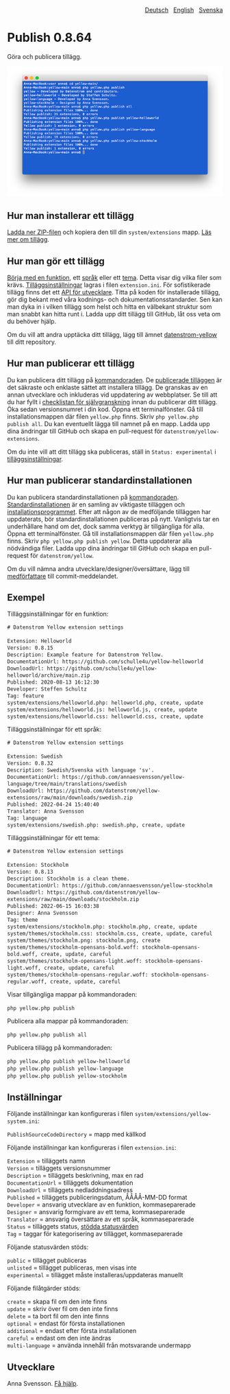 <p align="right"><a href="README-de.md">Deutsch</a> &nbsp; <a href="README.md">English</a> &nbsp; <a href="README-sv.md">Svenska</a></p>

# Publish 0.8.64

Göra och publicera tillägg.

<p align="center"><img src="publish-screenshot.png?raw=true" alt="Skärmdump"></p>

## Hur man installerar ett tillägg

[Ladda ner ZIP-filen](https://github.com/annaesvensson/yellow-publish/archive/main.zip) och kopiera den till din `system/extensions` mapp. [Läs mer om tillägg](https://github.com/annaesvensson/yellow-update/tree/main/README-sv.md).

## Hur man gör ett tillägg

[Börja med en funktion](https://github.com/schulle4u/yellow-extension-helloworld), ett [språk](https://github.com/annaesvensson/yellow-language/tree/main/translations/swedish) eller ett [tema](https://github.com/annaesvensson/yellow-stockholm/tree/main/README-sv.md). Detta visar dig vilka filer som krävs. [Tilläggsinställningar](#inställningar) lagras i filen `extension.ini`. För sofistikerade tillägg finns det ett [API för utvecklare](https://datenstrom.se/sv/yellow/help/api-for-developers). Titta på koden för installerade tillägg, gör dig bekant med våra kodnings- och dokumentationsstandarder. Sen kan man dyka in i vilken tillägg som helst och hitta en välbekant struktur som man snabbt kan hitta runt i. Ladda upp ditt tillägg till GitHub, låt oss veta om du behöver hjälp.

Om du vill att andra upptäcka ditt tillägg, lägg till ämnet [datenstrom-yellow](https://github.com/topics/datenstrom-yellow) till ditt repository.

## Hur man publicerar ett tillägg

Du kan publicera ditt tillägg på [kommandoraden](https://github.com/annaesvensson/yellow-core/tree/main/README-sv.md). De [publicerade tilläggen](https://github.com/datenstrom/yellow-extensions/tree/main/README-sv.md) är det säkraste och enklaste sättet att installera tillägg. De granskas av en annan utvecklare och inkluderas vid uppdatering av webbplatser. Se till att du har fyllt i [checklistan för självgranskning](self-review-checklist.md) innan du publicerar ditt tillägg. Öka sedan versionsnumret i din kod. Öppna ett terminalfönster. Gå till installationsmappen där filen `yellow.php` finns. Skriv `php yellow.php publish all`. Du kan eventuellt lägga till namnet på en mapp. Ladda upp dina ändringar till GitHub och skapa en pull-request för `datenstrom/yellow-extensions`.

Om du inte vill att ditt tillägg ska publiceras, ställ in `Status: experimental` i [tilläggsinställningar](#inställningar).

## Hur man publicerar standardinstallationen

Du kan publicera standardinstallationen på [kommandoraden](https://github.com/annaesvensson/yellow-core/tree/main/README-sv.md). [Standardinstallationen](https://github.com/datenstrom/yellow) är en samling av viktigaste tilläggen och [installationsprogrammet](https://github.com/annaesvensson/yellow-install/tree/main/README-sv.md). Efter att någon av de medföljande tilläggen har uppdaterats, bör standardinstallationen publiceras på nytt. Vanligtvis tar en underhållare hand om det, dock samma verktyg är tillgängliga för alla. Öppna ett terminalfönster. Gå till installationsmappen där filen `yellow.php` finns. Skriv `php yellow.php publish yellow`. Detta uppdaterar alla nödvändiga filer. Ladda upp dina ändringar till GitHub och skapa en pull-request för `datenstrom/yellow`.

Om du vill nämna andra utvecklare/designer/översättare, lägg till [medförfattare](https://docs.github.com/en/pull-requests/committing-changes-to-your-project/creating-and-editing-commits/creating-a-commit-with-multiple-authors) till commit-meddelandet.

## Exempel

Tilläggsinställningar för en funktion:

~~~
# Datenstrom Yellow extension settings

Extension: Helloworld
Version: 0.8.15
Description: Example feature for Datenstrom Yellow.
DocumentationUrl: https://github.com/schulle4u/yellow-helloworld
DownloadUrl: https://github.com/schulle4u/yellow-helloworld/archive/main.zip
Published: 2020-08-13 16:12:30
Developer: Steffen Schultz
Tag: feature
system/extensions/helloworld.php: helloworld.php, create, update
system/extensions/helloworld.js: helloworld.js, create, update
system/extensions/helloworld.css: helloworld.css, create, update
~~~

Tilläggsinställningar för ett språk:

~~~
# Datenstrom Yellow extension settings

Extension: Swedish
Version: 0.8.32
Description: Swedish/Svenska with language 'sv'.
DocumentationUrl: https://github.com/annaesvensson/yellow-language/tree/main/translations/swedish
DownloadUrl: https://github.com/datenstrom/yellow-extensions/raw/main/downloads/swedish.zip
Published: 2022-04-24 15:40:40
Translator: Anna Svensson
Tag: language
system/extensions/swedish.php: swedish.php, create, update
~~~

Tilläggsinställningar för ett tema:

~~~
# Datenstrom Yellow extension settings

Extension: Stockholm
Version: 0.8.13
Description: Stockholm is a clean theme.
DocumentationUrl: https://github.com/annaesvensson/yellow-stockholm
DownloadUrl: https://github.com/datenstrom/yellow-extensions/raw/main/downloads/stockholm.zip
Published: 2022-06-15 16:03:38
Designer: Anna Svensson
Tag: theme
system/extensions/stockholm.php: stockholm.php, create, update
system/themes/stockholm.css: stockholm.css, create, update, careful
system/themes/stockholm.png: stockholm.png, create
system/themes/stockholm-opensans-bold.woff: stockholm-opensans-bold.woff, create, update, careful
system/themes/stockholm-opensans-light.woff: stockholm-opensans-light.woff, create, update, careful
system/themes/stockholm-opensans-regular.woff: stockholm-opensans-regular.woff, create, update, careful
~~~

Visar tillgängliga mappar på kommandoraden:

`php yellow.php publish`  

Publicera alla mappar på kommandoraden:

`php yellow.php publish all`  

Publicera tillägg på kommandoraden:

`php yellow.php publish yellow-helloworld`  
`php yellow.php publish yellow-language`  
`php yellow.php publish yellow-stockholm`  

## Inställningar

Följande inställningar kan konfigureras i filen `system/extensions/yellow-system.ini`:

`PublishSourceCodeDirectory` = mapp med källkod  

Följande inställningar kan konfigureras i filen `extension.ini`:

`Extension` = tilläggets namn  
`Version` = tilläggets versionsnummer  
`Description` = tilläggets beskrivning, max en rad  
`DocumentationUrl` = tilläggets dokumentation  
`DownloadUrl` = tilläggets nedladdningsadress  
`Published` = tilläggets publiceringsdatum, ÅÅÅÅ-MM-DD format  
`Developer` = ansvarig utvecklare av en funktion, kommaseparerade  
`Designer` = ansvarig formgivare av ett tema, kommaseparerade  
`Translator` = ansvarig översättare av ett språk, kommaseparerade  
`Status` = tilläggets status, [stödda statusvärden](#inställningar-status)  
`Tag` = taggar för kategorisering av tillägget, kommaseparerade  

<a id="inställningar-status"></a>Följande statusvärden stöds:

`public` = tillägget publiceras  
`unlisted` = tillägget publiceras, men visas inte  
`experimental` = tillägget måste installeras/uppdateras manuellt  

<a id="inställningar-actions"></a> Följande filåtgärder stöds:

`create` = skapa fil om den inte finns  
`update` = skriv över fil om den inte finns  
`delete` = ta bort fil om den inte finns  
`optional` = endast för första installationen  
`additional` = endast efter första installationen  
`careful` = endast om den inte ändras  
`multi-language` = använda innehåll från motsvarande undermapp  

## Utvecklare

Anna Svensson. [Få hjälp](https://datenstrom.se/sv/yellow/help/).
